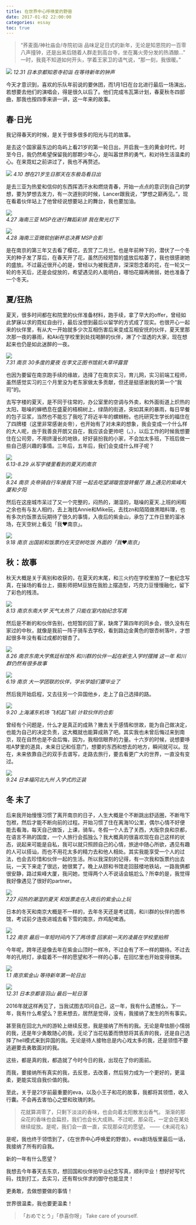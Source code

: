 ```yaml
---
title: 在世界中心呼唤爱的野兽
date: 2017-01-02 22:00:00
categories: essay
toc: true
---
```



>“荞麦面/神社庙会/寺院初诣 品味足足日式的新年，无论是知恩院的一百零八声撞钟，还是出来后随着人群走到高台寺，坐在篝火旁分发的热酒酿…”
>一时，我竟不知道如何开头，学着王家卫的语气说，“那一刻，我很暖。”


![](http://ww1.sinaimg.cn/large/6b2f6355ly1fyo56cz5mfj20hs0630sx.jpg)
*12.31 日本京都知恩寺初诣 在等待新年的钟声*
 <!-- more -->

今天才意识到，喜欢的乐队年前说的要休团，而1月1日在台北进行最后一场演出，若想要去他们的演唱会，得是很久以后了。他们完成韦瓦第计划，春夏秋冬四部曲，那我也按四季来讲一讲，这一年来的故事。
 

## 春·日光

我记得春天的时候，是关于很多很多的阳光与花的故事。

是去这个国家最东边的岛屿上看21岁的第一轮日出，开启我一生的黄金时代，时至今日，我仍然希望保留我的那颗少年心，是叫嚣世界的勇气，和对待生活温柔的心。在来霓虹之前讲过了，我也不再赘述。

![](http://ww1.sinaimg.cn/large/6b2f6355ly1fyo56dpbl1j21z015x7wh.jpg)
*4.10 想在21岁生日那天在东极岛看日出*

是去三亚为热爱和信仰的东西挥洒汗水和燃烧青春，开始一点点的意识到自己的梦想，要为梦想去发力，有一次道别的时候，Lancer跟我说，“梦想之巅再见。”，现在看着伙伴站上了他曾经说想要站上的舞台，我也要加油。

![](http://ww1.sinaimg.cn/large/6b2f6355ly1fyo56czg9rj20hs0bvq3s.jpg)    
*4.27 海南三亚 MSP在进行舞蹈彩排 我在聚光灯下*

![](http://ww1.sinaimg.cn/large/6b2f6355ly1fyo56d12fdj20go0c9gpm.jpg)      
*4.28 海南三亚微软创新杯总决赛 MSP合影*

是在南京的第三年又去看了樱花，去赏了二月兰。也是年前种下的，潜伏了一个冬天的种子发了芽后，在春天开了花，虽然历经短暂的盛放后枯萎了，我也很感谢她的盛放。不过最近很开心的是，曾经以为被我遗弃，深深怨念着的花，在一轮又一轮的冬天后，还是会绽放的，希望遇见的人能明白，哪怕花瓣再微弱，她也准备了一个冬天。

 
## 夏/狂热

夏天，很多时间都在和院里的伙伴准备材料，跑手续，拿了早大的offer，曾经如此梦寐以求的霓虹自由行，最后没想到最后以留学的方式成了现实。也很开心一起来的伙伴里，有从大一开始就多少次互相伤害后来变成互相安抚的伙伴，夏天里那次那一夜的暴雨，和Aki在学校里到处找喝醉的伙伴，淋了个湿透的大家，现在想起来也仍是如此迷醉的一夜。

![](http://ww1.sinaimg.cn/large/6b2f6355ly1fyo56fdevgj23vc2kw4qu.jpg)   
*7.31 南京 30多度的夏夜 在李文正图书馆前大草坪露营*

也因为要留在南京跑手续的缘故，选择了在南京实习，育儿网，实习前端工程师，虽然感觉实习的三个月里没为老东家做太多贡献，但还是挺感谢我的第一个“我司”的。

去写字楼的夏天，是不同于往常的，办公室里的空调与外卖，和外面街道上炽热的太阳，聒噪的蝉栖息在盛夏的梧桐树上，绿荫的街道，突如其来的暴雨，每日早餐的包子豆浆，当然也不能忘了我吃了将近半年的螺蛳粉。也托研究生学长的福住在了四牌楼（这里非常感谢炎帝），也开始有了对未来的想象，我会变成一个什么样的大人呢，由于我善良开朗又自在，我应该会更帅吧（。），以后工作的时候我想要住在公司旁，不用挤漫长的地铁，好好装扮我的小家，不会加太多班，下班后做一些自己感兴趣的事情。三年后，五年后，我们会变成什么样子呢？

![](http://ww1.sinaimg.cn/large/6b2f6355ly1fyo56d2igxj20hs0exjsm.jpg)   
*6.13-8.29 从写字楼里看到的夏天的南京*

![](http://ww1.sinaimg.cn/large/6b2f6355ly1fyo56d2dhpj20hs0a03yu.jpg)     
*8.24 南京 炎帝骑自行车接我下班 一起去吃望湖璇宫旋转餐厅 路上遇见的紫峰大厦和夕阳*

然后在这座城市呆过了又一个完整的，闷热的，潮湿的，聒噪的夏天.上班的闲暇之余也有与友人相约，去上海找Annie和Mike玩，去找zn和陌陌做黑暗料理，也有多次约饭票去玩期待了很久的事情，入夜后的紫金山，承包了工作日里的溜冰场，在天空树上看见「我♥南京」。

![](http://ww1.sinaimg.cn/large/6b2f6355ly1fyo56co3jtj20hs0dct97.jpg)    
*9.18 南京 出国前和饭票约在天空树吃饭 外面的「我♥南京」*


## 秋：故事

秋天大概是关于离别和收获的，在夏天的末尾，和三火约在学校里拍了一套纪念写真，在操场的看台上，摄影师把M豆放在我脸上摆造型，巧克力豆慢慢融化，留下了彩色的残渍。

![](http://ww1.sinaimg.cn/large/6b2f6355ly1fyo56co6mlj20hs0dcwew.jpg)    
*8.13 南京东南大学 天气太热了 只能在室内拍纪念写真* 

然后是不断的和伙伴告别，也短暂的回了家，缺席了第四年的同乡会，很久没有在家过的中秋，就像是我前一阵子骑车去学校，看到路边金黄色的银杏树落叶，才想起很多年没有看过成都的银杏了。

![](http://ww1.sinaimg.cn/large/6b2f6355ly1fyo56cul7vj20zk0qogxh.jpg)     
*8.26 南京东南大学焦廷标馆外 和川群的伙伴一起在新生入学时摆摊*
*这一年 和川群仍然有很多故事*


![](http://ww1.sinaimg.cn/large/6b2f6355ly1fyo5aqa7wfj208d06at94.jpg)   
*6.19 南京 大一学团联的伙伴，学长学姐们要毕业了*


然后我开始启程，又去往另一个异国他乡，走上了自己选择的路。

![](http://ww1.sinaimg.cn/large/6b2f6355ly1fyo56cz4wqj21400u0k57.jpg)    
*9.20 上海浦东机场 飞机起飞前 计软伙伴的合影*

曾经有个问题是，什么才是真正的成熟？撇去关于感情和世故，能为自己做决定，也能为自己的决定负责，这大概就也能算成熟了吧。其实我也未曾后悔过来到南京，现在自然也是不会后悔，因为，我相信眼界的力量。十六岁的时候，说想要哆啦A梦里的道具，未来日记和任意门，想要的东西和想去的地方，瞬间就可以。现在，未来依靠自己的双手去谱写，走路去旅行，要去看更广大的世界，一直没有变过。
 
![](http://ww1.sinaimg.cn/large/6b2f6355ly1fyo56cw5zxj20hs0m83zl.jpg)    
*9.24 日本福冈北九州 入学式的正装*


## 冬 未了
    
后来我开始慢慢习惯了离开南京的日子，人生大概是个不断跳出舒适圈，不断甩下包袱，然后才能不断向前的过程。开始习惯了住在离海10公里，偶尔心情不好便能去看海，每天自己做饭，上课，骑车。冬假一个人去了关西，大阪奈良和京都，在语言不熟的国度，一个人旅行会孤独么？我大概真的很喜欢现在自己这样的状态，说起来可能是自私，我可以就只照顾自己的心情，旅途中随心所欲，遇见有趣的人可以搭讪，而也不用花太多的精力去和他人相处。其实我能享受一个人的过法，也会去珍惜和伙伴一起的生活。所以我深刻的记得，有一次我和饭票约出去玩，一天下来走了很远，她很累了。晚上从颐和书馆走回鼓楼地铁站，一路我俩都很安静，路过紫峰大厦，我问她，觉得两个人不说话会尴尬么？所幸的是，我觉得我好像遇见了很好的partner。

![](http://ww1.sinaimg.cn/large/6b2f6355ly1fyo56d6c57j20j20q8n22.jpg)    
*7.27 闷热的潮湿的夏天 和饭票走在入夜后的紫金山上玩*

日本的冬天和南京大概是不一样的，去年冬天还是考试周，和川群的伙伴约图书馆，考试前夕连夜进城去看下雪的南京，炸鸡配啤酒。

![](http://ww1.sinaimg.cn/large/6b2f6355ly1fyo56dlmfzj210t0kndv2.jpg)     
*1.22 南京 最后一年短时间内下了两场雪 回家前一天的凌晨在学校里拍照*
 
今年呢，跨年还是像去年在紫金山顶时一样冷，不过会有了不一样的期待。不过去年的孔明灯，承载着不一样的愿望和不一样的心事，在回忆里也开始变得很美。

![](http://ww1.sinaimg.cn/large/6b2f6355ly1fyo56cwgenj20hs0bvgli.jpg)     
*1.1 南京紫金山 等待新年第一轮日出*

![](http://ww1.sinaimg.cn/large/6b2f6355ly1fyo56cwes1j20hs0a0t8o.jpg)                    
*12.31 日本京都音羽山 最后一轮日落*
 
2016年就这样再见了，当我试图去叩问自己，这一年，我有什么遗憾么，下一年，我有什么希望么？思来想去，居然是觉得，没有，我接纳了发生的所有事实。
 

甚至我在回北九州的游轮上继续反思，我是接纳了所有的我。无论是卑怯胆小懦弱的我，还是年少勇敢随心的我，无论了当花枯萎而愤怒将其丢弃的我，还是自己选择了hell模式来到异国的我。无论是待人接物总是内心戏太多的我，还是领悟不要逃避要去勇敢面对的我。

这些，都是真的我，都造就了今时今日的我，出现在了你的面前。

而我，要接纳所有真实的我，去反思，去改善，然后努力成为一个更好的，更温柔，更能实现自我价值的我。
 

至此，关于是21岁前最重要的eva，以及小王子和花的故事，我都将其领悟，收入行囊。不会再去害怕心之壁和玫瑰的刺。

>花就算凋零了，只剩下淡淡的香味，也会向着太阳散发出香气。
>渐渐的那朵花的香味也会扁担，我们也会长大成熟。不过呢，那朵花，一定会在某处继续绽放。是呢，我们会一直一直，实现那朵花的愿望。
>——《未闻花名》

是呢，我也终于领悟到了，《在世界中心呼唤爱的野兽》，eva剧场版里最后一话，我接纳了所有的自我。



新的一年有什么愿望？

我想去今年春天去东京，想回国和伙伴拍毕业纪念写真，顺利毕业！想好好写代码，找到打工，去实习，还有帮伙伴求的御守也能显灵！


更勇敢，去做想要做的事情！

世界很温柔，我也要更温柔！



>「おめでとう」「恭喜你呀」
>Take care of yourself.
